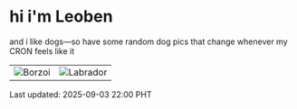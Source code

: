 # hi i'm Leoben

and i like dogs—so have some random dog pics that change whenever my CRON feels like it

|  |  |
|--------|----------|
| ![Borzoi](https://random-dog-vercel.vercel.app/api/random-borzoi?v=1756908006) | ![Labrador](https://random-dog-vercel.vercel.app/api/random-labrador?v=1756908006) |

Last updated: 2025-09-03 22:00 PHT
